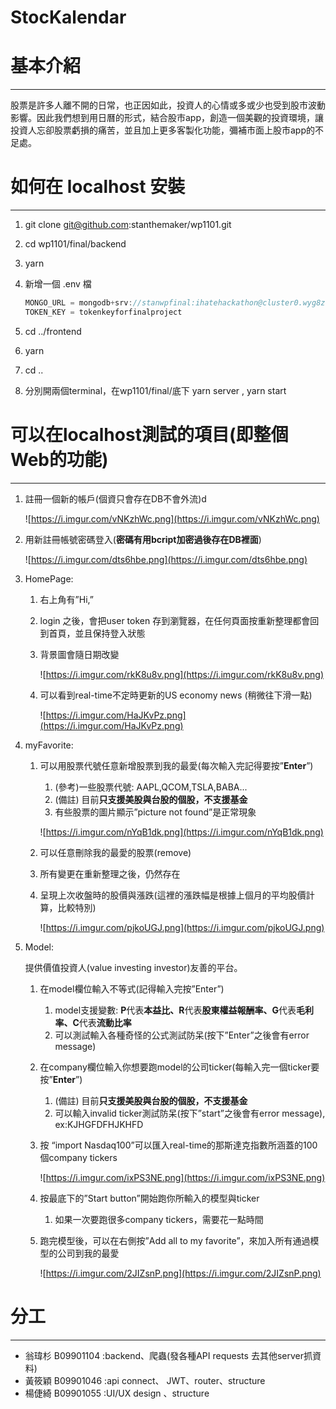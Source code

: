 # StocKalendar

# 基本介紹

---

股票是許多人離不開的日常，也正因如此，投資人的心情或多或少也受到股市波動影響。因此我們想到用日曆的形式，結合股市app，創造一個美觀的投資環境，讓投資人忘卻股票虧損的痛苦，並且加上更多客製化功能，彌補市面上股市app的不足處。

# **如何在 localhost 安裝**

---

1. git clone [git@github.com](mailto:git@github.com):stanthemaker/wp1101.git
2. cd wp1101/final/backend 
3. yarn 
4. 新增一個 .env 檔
    
    ```jsx
    MONGO_URL = mongodb+srv://stanwpfinal:ihatehackathon@cluster0.wyg8z.mongodb.net/final?retryWrites=true&w=majority
    TOKEN_KEY = tokenkeyforfinalproject
    ```
    
5. cd ../frontend
6. yarn 
7. cd ..
8. 分別開兩個terminal，在wp1101/final/底下 yarn server , yarn start

# 可以在localhost測試的項目(即整個Web的功能)

---

1. 註冊一個新的帳戶(個資只會存在DB不會外流)d
    
    ![https://i.imgur.com/vNKzhWc.png](https://i.imgur.com/vNKzhWc.png)
    
2. 用新註冊帳號密碼登入(**密碼有用bcript加密過後存在DB裡面**)
    
    ![https://i.imgur.com/dts6hbe.png](https://i.imgur.com/dts6hbe.png)
    
3. HomePage:
    1. 右上角有”Hi,<username>”
    2. login 之後，會把user token 存到瀏覽器，在任何頁面按重新整理都會回到首頁，並且保持登入狀態
    3. 背景圖會隨日期改變
        
        ![https://i.imgur.com/rkK8u8v.png](https://i.imgur.com/rkK8u8v.png)
        
    4. 可以看到real-time不定時更新的US economy news (稍微往下滑一點)
        
        ![https://i.imgur.com/HaJKvPz.png](https://i.imgur.com/HaJKvPz.png)
        
4. myFavorite:
    1. 可以用股票代號任意新增股票到我的最愛(每次輸入完記得要按”**Enter**”)
        1. (參考)一些股票代號: AAPL,QCOM,TSLA,BABA...
        2. (備註) 目前**只支援美股與台股的個股，不支援基金**
        3. 有些股票的圖片顯示”picture not found”是正常現象
        
        ![https://i.imgur.com/nYqB1dk.png](https://i.imgur.com/nYqB1dk.png)
        
    2. 可以任意刪除我的最愛的股票(remove)
    3. 所有變更在重新整理之後，仍然存在
    4. 呈現上次收盤時的股價與漲跌(這裡的漲跌幅是根據上個月的平均股價計算，比較特別)
        
        ![https://i.imgur.com/pjkoUGJ.png](https://i.imgur.com/pjkoUGJ.png)
        
5. Model:
    
    提供價值投資人(value investing investor)友善的平台。
    
    1. 在model欄位輸入不等式(記得輸入完按”Enter”)
        1. model支援變數: **P**代表**本益比、R**代表**股東權益報酬率、G**代表**毛利率、C**代表**流動比率**
        2. 可以測試輸入各種奇怪的公式測試防呆(按下”Enter”之後會有error message)
    2. 在company欄位輸入你想要跑model的公司ticker(每輸入完一個ticker要按”**Enter**”)
        1. (備註) 目前**只支援美股與台股的個股，不支援基金**
        2. 可以輸入invalid ticker測試防呆(按下”start”之後會有error message), ex:KJHGFDFHJKHFD
    3. 按 “import Nasdaq100”可以匯入real-time的那斯達克指數所涵蓋的100個company tickers
        
        ![https://i.imgur.com/ixPS3NE.png](https://i.imgur.com/ixPS3NE.png)
        
    4. 按最底下的”Start button”開始跑你所輸入的模型與ticker
        1. 如果一次要跑很多company tickers，需要花一點時間
    5. 跑完模型後，可以在右側按”Add all to my favorite”，來加入所有通過模型的公司到我的最愛
        
        ![https://i.imgur.com/2JIZsnP.png](https://i.imgur.com/2JIZsnP.png)
        

# 分工

---

- 翁瑋杉 B09901104 :backend、爬蟲(發各種API requests 去其他server抓資料)
- 黃筱穎 B09901046 :api connect、 JWT、router、structure
- 楊倢綺 B09901055 :UI/UX design 、structure